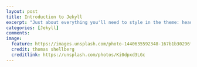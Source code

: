```yaml
---
layout: post
title: Introduction to Jekyll
excerpt: "Just about everything you'll need to style in the theme: headings, paragraphs, blockquotes, tables, code blocks, and more."
categories: [Jekyll]
comments: 
image:
  feature: https://images.unsplash.com/photo-1440635592348-167b1b30296f?crop=entropy&dpr=2&fit=crop&fm=jpg&h=475&ixjsv=2.1.0&ixlib=rb-0.3.5&q=50&w=1250
  credit: thomas shellberg
  creditlink: https://unsplash.com/photos/Ki0dpxd3LGc
---
```


